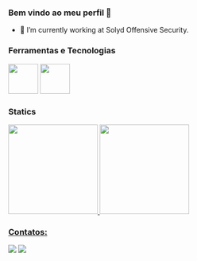 ### Bem vindo ao meu perfil 👋

- 🔭 I’m currently working at Solyd Offensive Security.

### Ferramentas e Tecnologias

<img src="https://cdn.jsdelivr.net/gh/devicons/devicon@latest/icons/java/java-original.svg" width="60" /> <img src="https://cdn.jsdelivr.net/gh/devicons/devicon@latest/icons/linux/linux-original.svg" width="60" />           
          

### Statics
<div>
<a href="https://github.com/brendosf">
<img height="180em" src="https://github-readme-stats.vercel.app/api/top-langs/?username=nesantana&layout=compact&langs_count=7&theme=dark"/>
<img height="180em" src="https://github-readme-stats.vercel.app/api?username=nesantana&show_icons=true&theme=dark&include_all_commits=true&count_private=true"/>
</div>

### Contatos:

<div>
<a href = "mailto:contato@devbrendo.com"><img src="https://img.shields.io/badge/Gmail-D14836?style=for-the-badge&logo=gmail&logoColor=white" target="_blank"></a>
<a href="https://www.linkedin.com/in/brendo-silva-ferreira/" target="_blank"><img src="https://img.shields.io/badge/-LinkedIn-%230077B5?style=for-the-badge&logo=linkedin&logoColor=white" target="_blank"></a>   
</div>

